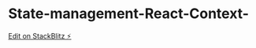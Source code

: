 # State-management-React-Context-

[Edit on StackBlitz ⚡️](https://stackblitz.com/edit/stackblitz-starters-dwcecg)